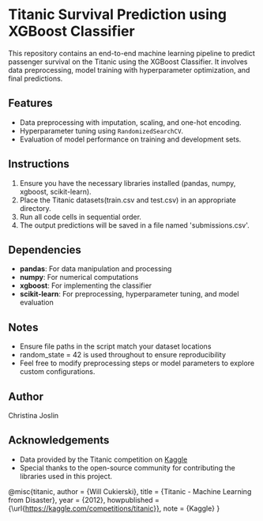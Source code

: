# Titanic Survival Prediction using XGBoost Classifier

This repository contains an end-to-end machine learning pipeline to predict passenger survival on the Titanic using the XGBoost Classifier. It involves data preprocessing, model training with hyperparameter optimization, and final predictions.

## Features
- Data preprocessing with imputation, scaling, and one-hot encoding.
- Hyperparameter tuning using `RandomizedSearchCV`.
- Evaluation of model performance on training and development sets.

## Instructions
1. Ensure you have the necessary libraries installed (pandas, numpy, xgboost, scikit-learn).
2. Place the Titanic datasets(train.csv and test.csv) in an appropriate directory.
3. Run all code cells in sequential order.
3. The output predictions will be saved in a file named 'submissions.csv'.

## Dependencies
- **pandas**: For data manipulation and processing
- **numpy**: For numerical computations
- **xgboost**: For implementing the classifier
- **scikit-learn**: For preprocessing, hyperparameter tuning, and model evaluation

## Notes
- Ensure file paths in the script match your dataset locations
- random_state = 42 is used throughout to ensure reproducibility
- Feel free to modify preprocessing steps or model parameters to explore custom configurations.

## Author
Christina Joslin

## Acknowledgements
- Data provided by the Titanic competition on [Kaggle](https://www.kaggle.com/competitions/titanic/data)
- Special thanks to the open-source community for contributing the libraries used in this project.

@misc{titanic,
    author = {Will Cukierski},
    title = {Titanic - Machine Learning from Disaster},
    year = {2012},
    howpublished = {\url{https://kaggle.com/competitions/titanic}},
    note = {Kaggle}
}
